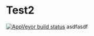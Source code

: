# Test2
[![AppVeyor build status](https://ci.appveyor.com/api/projects/status/github/sainohira-s/Test2?branch=master&svg=true)](https://ci.appveyor.com/project/sainohira51712/Test2/branch/master)
asdfasdf
